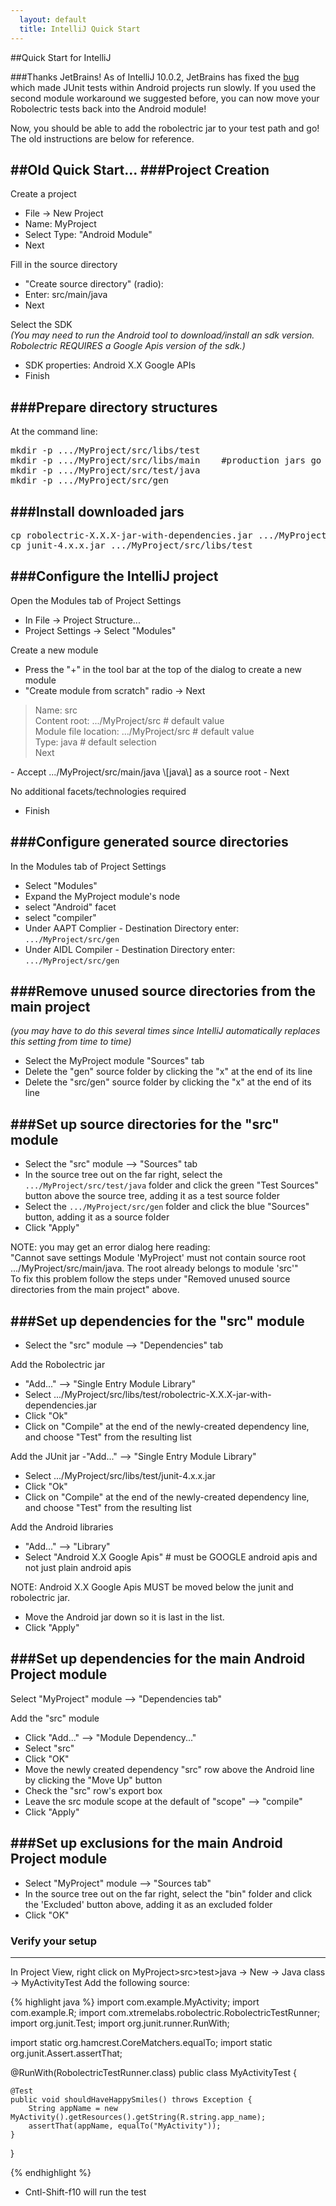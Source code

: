 ```yaml
---
  layout: default
  title: IntelliJ Quick Start
---
```


##Quick Start for IntelliJ

###Thanks JetBrains!
As of IntelliJ 10.0.2, JetBrains has fixed the [bug](http://youtrack.jetbrains.net/issue/IDEA-60449) which made JUnit
tests within Android projects run slowly. If you used the second module workaround we suggested before, you can now
move your Robolectric tests back into the Android module!

Now, you should be able to add the robolectric jar to your test path and go! The old instructions are below for reference.

##Old Quick Start...
###Project Creation
----------------------
Create a project
- File -> New Project
- Name: MyProject
- Select Type:  "Android Module"
- Next

Fill in the source directory
- "Create source directory" (radio):
- Enter: src/main/java
- Next

Select the SDK
_<br>(You may need to run the Android tool to download/install an sdk version. Robolectric REQUIRES a Google Apis version of the sdk.)_
- SDK properties: Android X.X Google APIs
- Finish


###Prepare directory structures
------------------------------
At the command line:
<pre>
mkdir -p .../MyProject/src/libs/test
mkdir -p .../MyProject/src/libs/main    #production jars go here e.g. roboguice
mkdir -p .../MyProject/src/test/java
mkdir -p .../MyProject/src/gen
</pre>

###Install downloaded jars
-------------------------------
<pre>
cp robolectric-X.X.X-jar-with-dependencies.jar .../MyProject/src/libs/test
cp junit-4.x.x.jar .../MyProject/src/libs/test
</pre>


###Configure the IntelliJ project
-------------------------------
Open the Modules tab of Project Settings
- In File -> Project Structure...
- Project Settings -> Select "Modules"

Create a new module
- Press the "+" in the tool bar at the top of the dialog to create a new module
- "Create module from scratch" radio -> Next
<blockquote>
	Name: src<br>
	Content root: .../MyProject/src 	# default value<br>
	Module file location: .../MyProject/src  	# default value<br>
	Type: java  	# default selection<br>
	Next<br>
</blockquote>
- Accept .../MyProject/src/main/java \[java\] as a source root
- Next<br>

No additional facets/technologies required

- Finish


###Configure generated source directories
-------------------------
In the Modules tab of Project Settings
- Select "Modules"
- Expand the MyProject module's node
- select "Android" facet
- select "compiler"
- Under AAPT Complier - Destination Directory enter: <code>.../MyProject/src/gen</code>
- Under AIDL Compiler - Destination Directory enter: <code>.../MyProject/src/gen</code>

###Remove unused source directories from the main project
------------------------------
_(you may have to do this several times since IntelliJ
automatically replaces this setting from time to time)_
- Select the MyProject module "Sources" tab
- Delete the "gen" source folder by clicking the "x" at the end of its line
- Delete the "src/gen" source folder by clicking the "x" at the end of its line

###Set up source directories for the "src" module
-------------------------------
- Select the "src" module --> "Sources" tab
- In the source tree out on the far right, select the <code>.../MyProject/src/test/java</code>
folder and click the green "Test Sources" button above the source tree, adding it as a test source folder
- Select the <code>.../MyProject/src/gen</code> folder and click the blue "Sources" button, adding it as a source folder
- Click "Apply"

NOTE: you may get an error dialog here reading:<br>
"Cannot save settings   Module 'MyProject' must not contain source root .../MyProject/src/main/java.  The root already
belongs to module 'src'"<br>
To fix this problem follow the steps under "Removed unused source directories from the main project" above.

###Set up dependencies for the "src" module
-------------------------------
- Select the "src" module --> "Dependencies" tab

Add the Robolectric jar
- "Add..." --> "Single Entry Module Library"
- Select .../MyProject/src/libs/test/robolectric-X.X.X-jar-with-dependencies.jar
- Click "Ok"
- Click on "Compile" at the end of the newly-created dependency line, and choose "Test" from the resulting list

Add the JUnit jar
-"Add..." --> "Single Entry Module Library"
- Select .../MyProject/src/libs/test/junit-4.x.x.jar
- Click "Ok"
- Click on "Compile" at the end of the newly-created dependency line, and choose "Test" from the resulting list

Add the Android libraries
- "Add..." --> "Library"
- Select "Android X.X Google Apis"  # must be GOOGLE android apis and not just plain android apis

NOTE: Android X.X Google Apis MUST be moved below the junit and robolectric jar.
- Move the Android jar down so it is last in the list.
- Click "Apply"

###Set up dependencies for the main Android Project module
----------------------------
Select "MyProject" module --> "Dependencies tab"

Add the "src" module
- Click "Add..." --> "Module Dependency..."
- Select "src"
- Click "OK"
- Move the newly created dependency "src" row above the Android line by clicking the "Move Up" button
- Check the "src" row's export box
- Leave the src module scope at the default of "scope" --> "compile"
- Click	"Apply"

###Set up exclusions for the main Android Project module
--------------------------------------------------------
- Select "MyProject" module --> "Sources tab"
- In the source tree out on the far right, select the "bin" folder and click the 'Excluded' button above, adding it as an excluded folder
- Click "OK"

### Verify your setup
--------------------------------------------------------------------------------------------
In Project View, right click on MyProject>src>test>java -> New -> Java class ->  MyActivityTest
Add the following source:

{% highlight java %}
import com.example.MyActivity;
import com.example.R;
import com.xtremelabs.robolectric.RobolectricTestRunner;
import org.junit.Test;
import org.junit.runner.RunWith;

import static org.hamcrest.CoreMatchers.equalTo;
import static org.junit.Assert.assertThat;

@RunWith(RobolectricTestRunner.class)
public class MyActivityTest {

    @Test
    public void shouldHaveHappySmiles() throws Exception {
        String appName = new MyActivity().getResources().getString(R.string.app_name);
        assertThat(appName, equalTo("MyActivity"));
    }
}

{% endhighlight %}

- Cntl-Shift-f10 will run the test
